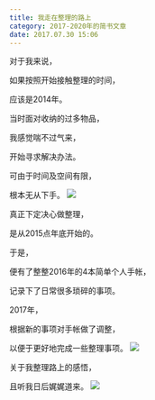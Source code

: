 ```yaml
---
title: 我走在整理的路上
category: 2017-2020年的简书文章
date: 2017.07.30 15:06
---
```



对于我来说，

如果按照开始接触整理的时间，

应该是2014年。

当时面对收纳的过多物品，

我感觉喘不过气来，

开始寻求解决办法。

可由于时间及空间有限，

根本无从下手。
![](https://markdown-1301532546.cos.ap-guangzhou.myqcloud.com/peipei_blog/20210921150336.jpeg)


真正下定决心做整理，

是从2015点年底开始的。

于是，

便有了整整2016年的4本简单个人手帐，

记录下了日常很多琐碎的事项。

2017年，

根据新的事项对手帐做了调整，

以便于更好地完成一些整理事项。
![](https://markdown-1301532546.cos.ap-guangzhou.myqcloud.com/peipei_blog/20210921150340.jpeg)


关于我整理路上的感悟，

且听我日后娓娓道来。
![](https://markdown-1301532546.cos.ap-guangzhou.myqcloud.com/peipei_blog/20210921150343.jpeg)
